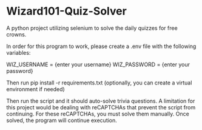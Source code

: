 # Wizard101-Quiz-Solver
A python project utilizing selenium to solve the daily quizzes for free crowns.

In order for this program to work, please create a .env file with the following variables:

WIZ_USERNAME = {enter your username}
WIZ_PASSWORD = {enter your password}

Then run pip install -r requirements.txt
(optionally, you can create a virtual environment if needed)

Then run the script and it should auto-solve trivia questions.
A limitation for this project would be dealing with reCAPTCHAs that prevent the script
from continuing. For these reCAPTCHAs, you must solve them manually. Once solved, the program will continue execution.

